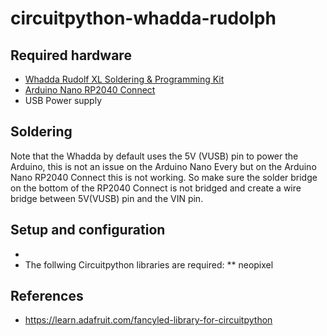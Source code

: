 # circuitpython-whadda-rudolph
## Required hardware
* [Whadda Rudolf XL Soldering & Programming Kit](https://whadda.com/product/rudolf-xl-soldering-programming-kit-wspxl101/)
* [Arduino Nano RP2040 Connect](https://docs.arduino.cc/hardware/nano-rp2040-connect)
* USB Power supply

## Soldering
Note that the Whadda by default uses the 5V (VUSB) pin to power the Arduino, this is not an issue on the Arduino Nano Every but on the Arduino Nano RP2040 Connect this is not working. So make sure the solder bridge on the bottom of the RP2040 Connect is not bridged and create a wire bridge between 5V(VUSB) pin and the VIN pin.
  
## Setup and configuration
*
* The follwing Circuitpython libraries are required:
** neopixel



## References
* https://learn.adafruit.com/fancyled-library-for-circuitpython

